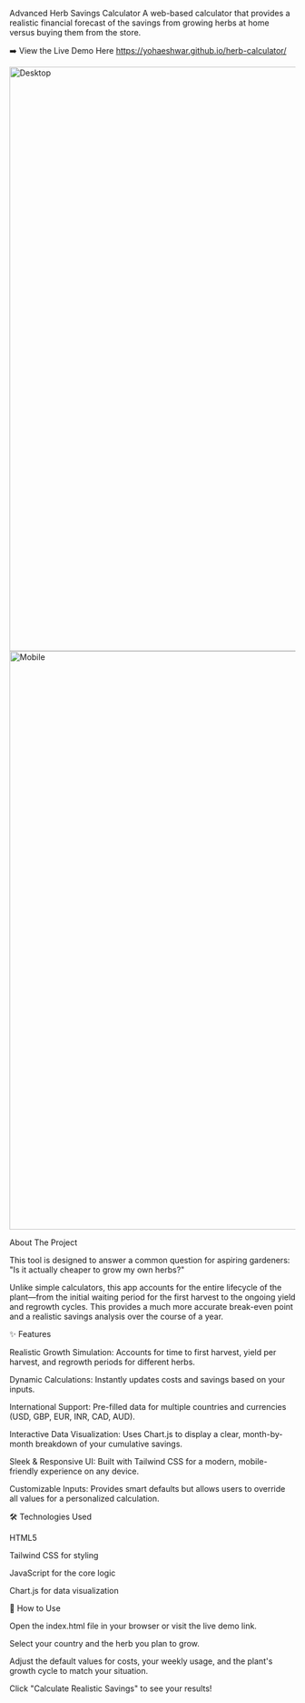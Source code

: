 Advanced Herb Savings Calculator
A web-based calculator that provides a realistic financial forecast of the savings from growing herbs at home versus buying them from the store.

➡️ View the Live Demo Here https://yohaeshwar.github.io/herb-calculator/

<img width="1728" height="1027" alt="Desktop" src="https://github.com/user-attachments/assets/70bd2869-7dc7-4043-9066-a39af8c096ac" />
<img width="575" height="1017" alt="Mobile" src="https://github.com/user-attachments/assets/7fae88fe-541d-480c-bf66-d8f053b9216b" />

About The Project

This tool is designed to answer a common question for aspiring gardeners: "Is it actually cheaper to grow my own herbs?"

Unlike simple calculators, this app accounts for the entire lifecycle of the plant—from the initial waiting period for the first harvest to the ongoing yield and regrowth cycles. This provides a much more accurate break-even point and a realistic savings analysis over the course of a year.

✨ Features

Realistic Growth Simulation: Accounts for time to first harvest, yield per harvest, and regrowth periods for different herbs.

Dynamic Calculations: Instantly updates costs and savings based on your inputs.

International Support: Pre-filled data for multiple countries and currencies (USD, GBP, EUR, INR, CAD, AUD).

Interactive Data Visualization: Uses Chart.js to display a clear, month-by-month breakdown of your cumulative savings.

Sleek & Responsive UI: Built with Tailwind CSS for a modern, mobile-friendly experience on any device.

Customizable Inputs: Provides smart defaults but allows users to override all values for a personalized calculation.

🛠️ Technologies Used

HTML5

Tailwind CSS for styling

JavaScript for the core logic

Chart.js for data visualization

🚀 How to Use

Open the index.html file in your browser or visit the live demo link.

Select your country and the herb you plan to grow.

Adjust the default values for costs, your weekly usage, and the plant's growth cycle to match your situation.

Click "Calculate Realistic Savings" to see your results!
